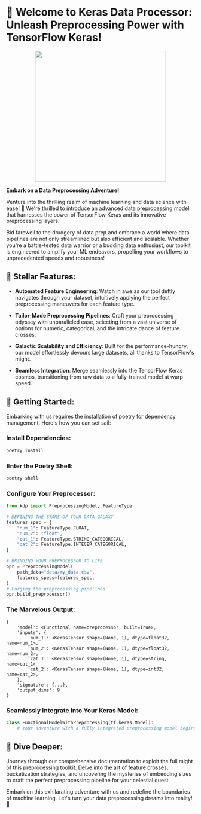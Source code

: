 # 🚀 Welcome to Keras Data Processor: Unleash Preprocessing Power with TensorFlow Keras!

<p align="center">
  <img src="docs/kdp_logo.png" width="350"/>
</p>

**Embark on a Data Preprocessing Adventure!**

Venture into the thrilling realm of machine learning and data science with ease! 🌌 We're thrilled to introduce an advanced data preprocessing model that harnesses the power of TensorFlow Keras and its innovative preprocessing layers.

Bid farewell to the drudgery of data prep and embrace a world where data pipelines are not only streamlined but also efficient and scalable. Whether you're a battle-tested data warrior or a budding data enthusiast, our toolkit is engineered to amplify your ML endeavors, propelling your workflows to unprecedented speeds and robustness!

## 🌟 Stellar Features:

- **Automated Feature Engineering**: Watch in awe as our tool deftly navigates through your dataset, intuitively applying the perfect preprocessing maneuvers for each feature type.

- **Tailor-Made Preprocessing Pipelines**: Craft your preprocessing odyssey with unparalleled ease, selecting from a vast universe of options for numeric, categorical, and the intricate dance of feature crosses.

- **Galactic Scalability and Efficiency**: Built for the performance-hungry, our model effortlessly devours large datasets, all thanks to TensorFlow's might.

- **Seamless Integration**: Merge seamlessly into the TensorFlow Keras cosmos, transitioning from raw data to a fully-trained model at warp speed.

## 🚀 Getting Started:

Embarking with us requires the installation of poetry for dependency management. Here's how you can set sail:

### Install Dependencies:

```bash
poetry install
```

### Enter the Poetry Shell:

```bash
poetry shell
```

### Configure Your Preprocessor:

```python
from kdp import PreprocessingModel, FeatureType

# DEFINING THE STARS OF YOUR DATA GALAXY
features_spec = {
    "num_1": FeatureType.FLOAT,
    "num_2": "float",
    "cat_1": FeatureType.STRING_CATEGORICAL,
    "cat_2": FeatureType.INTEGER_CATEGORICAL,
}

# BRINGING YOUR PREPROCESSOR TO LIFE
ppr = PreprocessingModel(
    path_data="data/my_data.csv",
    features_specs=features_spec,
)
# Forging the preprocessing pipelines
ppr.build_preprocessor()
```

### The Marvelous Output:

```JS
{
    'model': <Functional name=preprocessor, built=True>,
    'inputs': {
        'num_1': <KerasTensor shape=(None, 1), dtype=float32, name=num_1>,
        'num_2': <KerasTensor shape=(None, 1), dtype=float32, name=num_2>,
        'cat_1': <KerasTensor shape=(None, 1), dtype=string, name=cat_1>
        'cat_2': <KerasTensor shape=(None, 1), dtype=int32, name=cat_2>,
    },
    'signature': {...},
    'output_dims': 9
}
```

### Seamlessly Integrate into Your Keras Model:

```python
class FunctionalModelWithPreprocessing(tf.keras.Model):
    # Your adventure with a fully integrated preprocessing model begins here...
```

## 🌠 Dive Deeper:

Journey through our comprehensive documentation to exploit the full might of this preprocessing toolkit. Delve into the art of feature crosses, bucketization strategies, and uncovering the mysteries of embedding sizes to craft the perfect preprocessing pipeline for your celestial quest.

Embark on this exhilarating adventure with us and redefine the boundaries of machine learning. Let's turn your data preprocessing dreams into reality! 🚀
